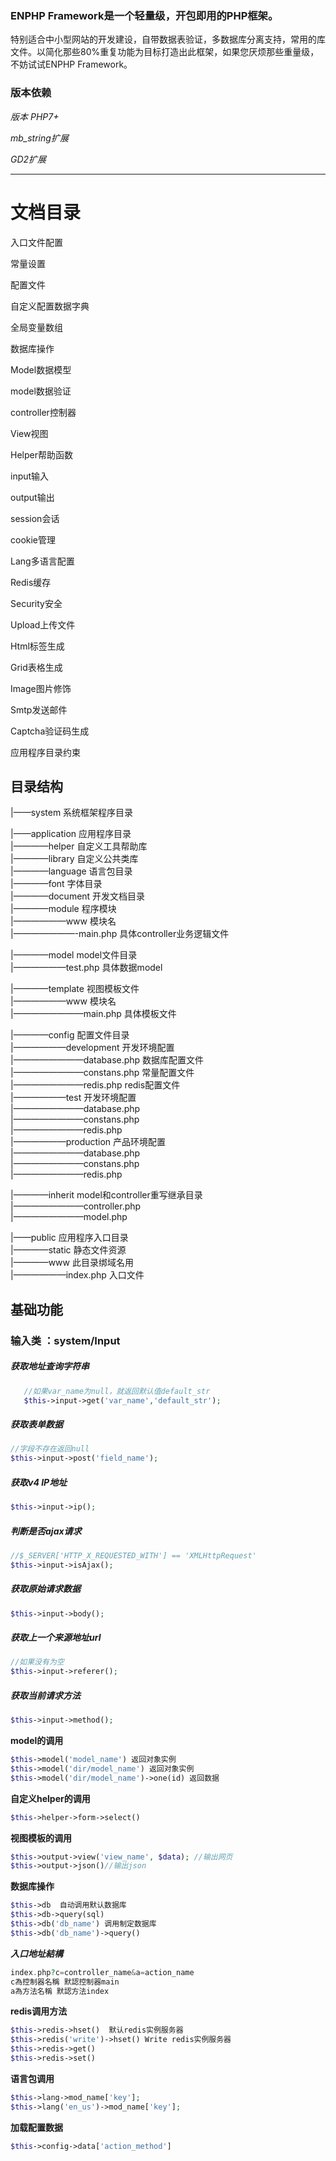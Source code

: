 ### ENPHP Framework是一个轻量级，开包即用的PHP框架。

特别适合中小型网站的开发建设，自带数据表验证，多数据库分离支持，常用的库文件。以简化那些80%重复功能为目标打造出此框架，如果您厌烦那些重量级，不妨试试ENPHP Framework。

### 版本依赖

*版本 PHP7+*

*mb_string扩展*

*GD2扩展*

-----

文档目录
======
入口文件配置

常量设置

配置文件

自定义配置数据字典

全局变量数组

数据库操作

Model数据模型

   model数据验证

controller控制器

View视图

Helper帮助函数

input输入

output输出

session会话

cookie管理

Lang多语言配置

Redis缓存

Security安全

Upload上传文件

Html标签生成

Grid表格生成

Image图片修饰

Smtp发送邮件

Captcha验证码生成

应用程序目录约束



目录结构
-------

|——system    系统框架程序目录 

|——application  应用程序目录  
|————helper   自定义工具帮助库  
|————library  自定义公共类库  
|————language  语言包目录  
|————font 字体目录  
|————document 开发文档目录  
|————module   程序模块  
|——————www  模块名  
|———————-main.php 具体controller业务逻辑文件  

|————model    model文件目录  
|——————test.php 具体数据model 
  
|————template  视图模板文件  
|——————www  模块名   
|————————main.php 具体模板文件  
  
|————config    配置文件目录  
|——————development 开发环境配置  
|————————database.php 数据库配置文件  
|————————constans.php 常量配置文件  
|————————redis.php redis配置文件  
|——————test 开发环境配置  
|————————database.php   
|————————constans.php   
|————————redis.php   
|——————production 产品环境配置  
|————————database.php   
|————————constans.php   
|————————redis.php   

|————inherit    model和controller重写继承目录  
|————————controller.php   
|————————model.php   
  
|——public    应用程序入口目录  
|————static    静态文件资源  
|————www   此目录绑域名用  
|——————index.php    入口文件  
 
基础功能
-------

### 输入类 ：system/Input

##### 获取地址查询字符串
```php
   //如果var_name为null，就返回默认值default_str
   $this->input->get('var_name','default_str');
```
##### 获取表单数据
```php
//字段不存在返回null
$this->input->post('field_name');
```

##### 获取v4 IP地址
```php
$this->input->ip();
```

##### 判断是否ajax请求
```php
//$_SERVER['HTTP_X_REQUESTED_WITH'] == 'XMLHttpRequest'
$this->input->isAjax();
```

##### 获取原始请求数据
```php
$this->input->body();
```

##### 获取上一个来源地址url
```php
//如果没有为空
$this->input->referer();
```

##### 获取当前请求方法
```php
$this->input->method();
```


**model的调用**

``` php
$this->model('model_name') 返回对象实例  
$this->model('dir/model_name') 返回对象实例  
$this->model('dir/model_name')->one(id) 返回数据  
```
 
**自定义helper的调用** 

``` php
$this->helper->form->select()   
```

**视图模板的调用**

``` php
$this->output->view('view_name', $data); //输出网页  
$this->output->json()//输出json  
```
 
**数据库操作**

``` php
$this->db  自动调用默认数据库  
$this->db->query(sql)  
$this->db('db_name') 调用制定数据库  
$this->db('db_name')->query()  
 ```
 
***入口地址結構***

``` php
index.php?c=controller_name&a=action_name  
c為控制器名稱 默認控制器main  
a為方法名稱 默認方法index  

```
 
**redis调用方法**

``` php
$this->redis->hset()  默认redis实例服务器  
$this->redis('write')->hset() Write redis实例服务器  
$this->redis->get()  
$this->redis->set()  
 ```
 
**语言包调用**

``` php
$this->lang->mod_name['key'];  
$this->lang('en_us')->mod_name['key'];  
 ```
 
**加载配置数据** 

``` php
$this->config->data['action_method']  
```
